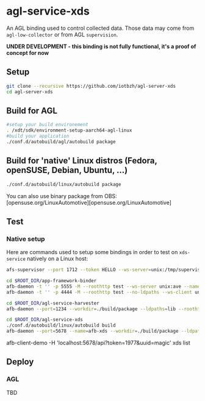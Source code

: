 # agl-service-xds

An AGL binding used to control collected data. Those data may come from
`agl-low-collector` or from AGL `supervision`.

**UNDER DEVELOPMENT - this binding is not fully functional, it's a proof of concept for now**

## Setup

```bash
git clone --recursive https://github.com/iotbzh/agl-server-xds
cd agl-server-xds
```

## Build  for AGL

```bash
#setup your build environement
. /xdt/sdk/environment-setup-aarch64-agl-linux
#build your application
./conf.d/autobuild/agl/autobuild package
```

## Build for 'native' Linux distros (Fedora, openSUSE, Debian, Ubuntu, ...)

```bash
./conf.d/autobuild/linux/autobuild package
```

You can also use binary package from OBS: [opensuse.org/LinuxAutomotive][opensuse.org/LinuxAutomotive]

## Test

### Native setup

Here are commands used to setup some bindings in order to test on `xds-service` natively on a Linux host:

```bash
afs-supervisor --port 1712 --token HELLO --ws-server=unix:/tmp/supervisor -vv

cd $ROOT_DIR/app-framework-binder
afb-daemon -t '' -p 5555 -M --roothttp test --ws-server unix:ave --name test_server -vv
afb-daemon -t '' -p 4444 -M --roothttp test --no-ldpaths --ws-client unix:ave --name test_client -vv

cd $ROOT_DIR/agl-service-harvester
afb-daemon --port=1234 --workdir=./build/package --ldpaths=lib --roothttp=htdocs  --token= --tracereq=common -vv --ws-server unix:/tmp/harvester

cd $ROOT_DIR/agl-service-xds
./conf.d/autobuild/linux/autobuild build
afb-daemon --port=5678 --name=afb-xds --workdir=./build/package --ldpaths=lib --roothttp=htdocs  --token=1977 --ws-client=unix:/tmp/supervisor --ws-client=unix:/tmp/harvester -vv
```

afb-client-demo -H 'localhost:5678/api?token=1977&uuid=magic' xds list

## Deploy

### AGL

TBD
